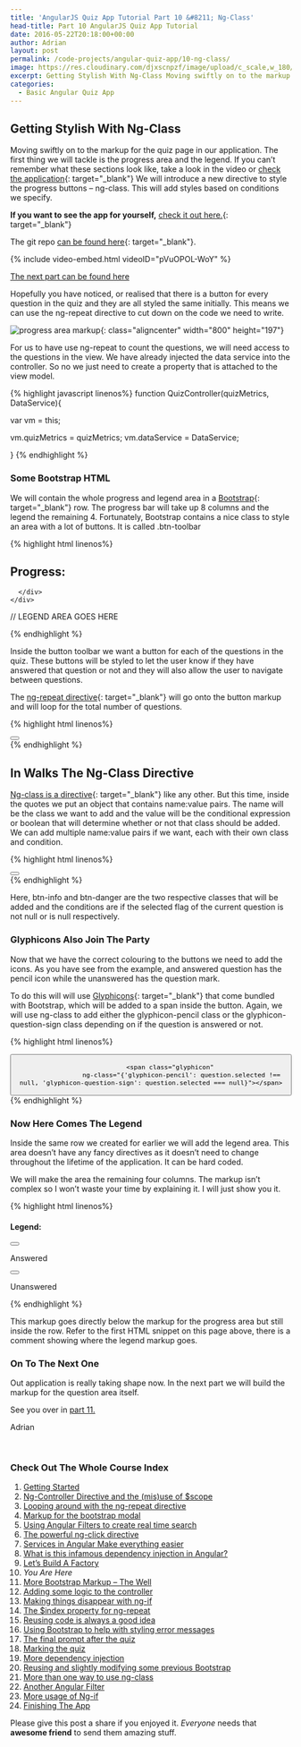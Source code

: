```yaml
---
title: 'AngularJS Quiz App Tutorial Part 10 &#8211; Ng-Class'
head-title: Part 10 AngularJS Quiz App Tutorial
date: 2016-05-22T20:18:00+00:00
author: Adrian
layout: post
permalink: /code-projects/angular-quiz-app/10-ng-class/
image: https://res.cloudinary.com/djxscnpzf/image/upload/c_scale,w_180/v1463932320/Angular-quiz-part-10_eqcbbl.jpg
excerpt: Getting Stylish With Ng-Class Moving swiftly on to the markup for the quiz page in our application. The first thing we will tackle is the progress area and the legend. If you can’t remember what these sections look like, take …
categories:
  - Basic Angular Quiz App
---
```

## Getting Stylish With Ng-Class

Moving swiftly on to the markup for the quiz page in our application. The first thing we will tackle is the progress area and the legend. If you can’t remember what these sections look like, take a look in the video or [check the application]({{site.url}}/turtlefacts){: target="_blank"}<!--_--> We will introduce a new directive to style the progress buttons &#8211; ng-class. This will add styles based on conditions we specify.

**If you want to see the app for yourself,** [check it out here.]({{site.url}}/turtlefacts){: target="_blank"}<!--_-->

The git repo [can be found here](https://github.com/adiman9/HungryTurtleFactQuiz){: target="_blank"}<!--_-->.

{% include video-embed.html videoID="pVuOPOL-WoY" %}

[The next part can be found here]({{site.url}}/code-projects/angular-quiz-app/11-bootstrap-well/)

Hopefully you have noticed, or realised that there is a button for every question in the quiz and they are all styled the same initially. This means we can use the ng-repeat directive to cut down on the code we need to write.

![progress area markup](https://res.cloudinary.com/djxscnpzf/image/upload/c_scale,w_800/v1464629922/quiz_progress_area_f8owgy.jpg){: class="aligncenter" width="800" height="197"}

For us to have use ng-repeat to count the questions, we will need access to the questions in the view. We have already injected the data service into the controller. So no we just need to create a property that is attached to the view model.

{% highlight javascript linenos%}
function QuizController(quizMetrics, DataService){

  var vm = this;

  vm.quizMetrics = quizMetrics; 
  vm.dataService = DataService;

}
{% endhighlight %}

### Some Bootstrap HTML

We will contain the whole progress and legend area in a [Bootstrap](http://getbootstrap.com/2.3.2/scaffolding.html){: target="_blank"}<!--_--> row. The progress bar will take up 8 columns and the legend the remaining 4. Fortunately, Bootstrap contains a nice class to style an area with a lot of buttons. It is called .btn-toolbar

{% highlight html linenos%}
<div ng-controller="quizCtrl as quiz" ng-show="quiz.quizMetrics.quizActive">
    
  <div class="row">
    <div class="col-xs-8">
      <h2>Progress:</h2>
      <div class="btn-toolbar">
          
      </div>
    </div>    

   // LEGEND AREA GOES HERE

  </div>

</div>
{% endhighlight %}

Inside the button toolbar we want a button for each of the questions in the quiz. These buttons will be styled to let the user know if they have answered that question or not and they will also allow the user to navigate between questions.

The [ng-repeat directive](https://docs.angularjs.org/api/ng/directive/ngRepeat){: target="_blank"}<!--_--> will go onto the button markup and will loop for the total number of questions.

{% highlight html linenos%}
<div class="btn-toolbar">
  <button class="btn"
        ng-repeat="question in quiz.dataService.quizQuestions">
             
  </button>          
</div>
{% endhighlight %}

## In Walks The Ng-Class Directive

[Ng-class is a directive](https://docs.angularjs.org/api/ng/directive/ngClass){: target="_blank"}<!--_--> like any other. But this time, inside the quotes we put an object that contains name:value pairs. The name will be the class we want to add and the value will be the conditional expression or boolean that will determine whether or not that class should be added. We can add multiple name:value pairs if we want, each with their own class and condition.</span>

{% highlight html linenos%}
<div class="btn-toolbar">
  <button class="btn"
          ng-repeat="question in quiz.dataService.quizQuestions"
          ng-class="{'btn-info': question.selected !== null, 'btn-danger': question.selected === null}">
             
  </button>          
</div>
{% endhighlight %}

Here, btn-info and btn-danger are the two respective classes that will be added and the conditions are if the selected flag of the current question is not null or is null respectively.

### Glyphicons Also Join The Party

Now that we have the correct colouring to the buttons we need to add the icons. As you have see from the example, and answered question has the pencil icon while the unanswered has the question mark.

To do this will will use [Glyphicons](http://getbootstrap.com/components/){: target="_blank"}<!--_--> that come bundled with Bootstrap, which will be added to a span inside the button. Again, we will use ng-class to add either the glyphicon-pencil class or the glyphicon-question-sign class depending on if the question is answered or not.

{% highlight html linenos%}
<div class="btn-toolbar">
  <button class="btn"
          ng-repeat="question in quiz.dataService.quizQuestions"
          ng-class="{'btn-info': question.selected !== null, 'btn-danger': question.selected === null}">
               
              <span class="glyphicon"
                    ng-class="{'glyphicon-pencil': question.selected !== null, 'glyphicon-question-sign': question.selected === null}"></span>
  
  </button>          
</div>
{% endhighlight %}

### Now Here Comes The Legend

Inside the same row we created for earlier we will add the legend area. This area doesn’t have any fancy directives as it doesn’t need to change throughout the lifetime of the application. It can be hard coded. 

We will make the area the remaining four columns. The markup isn’t complex so I won’t waste your time by explaining it. I will just show you it.

{% highlight html linenos%}
<div class="col-xs-4">
  <div class="row">
    <h4>Legend:</h4>
    <div class="col-sm-4">
      <button class="btn btn-info">
        <span class="glyphicon glyphicon-pencil"></span>
      </button>
      <p>Answered</p>
    </div>
    <div class="col-sm-4">
      <button class="btn btn-danger">
        <span class="glyphicon glyphicon-question-sign"></span>
      </button>
      <p>Unanswered</p>
    </div>
  </div>
</div>
{% endhighlight %}

This markup goes directly below the markup for the progress area but still inside the row. Refer to the first HTML snippet on this page above, there is a comment showing where the legend markup goes.

### On To The Next One

Out application is really taking shape now. In the next part we will build the markup for the question area itself.

See you over in [part 11.]({{site.url}}/code-projects/angular-quiz-app/11-bootstrap-well/)

Adrian

&nbsp;

### Check Out The Whole Course Index

1. [Getting Started]({{site.url}}/code-projects/1-build-angular-quiz-app-scratch/)
2. [Ng-Controller Directive and the (mis)use of $scope]({{site.url}}/code-projects/angular-quiz-app/2-ng-controller-scope/)
3. [Looping around with the ng-repeat directive]({{site.url}}/code-projects/angular-quiz-app/3-ng-repeat-directive/)
4. [Markup for the bootstrap modal]({{site.url}}/code-projects/angular-quiz-app/4-bootstrap-modal/)
5. [Using Angular Filters to create real time search]({{site.url}}/code-projects/angular-quiz-app/5-angular-filters/)
6. [The powerful ng-click directive]({{site.url}}/code-projects/angular-quiz-app/6-ng-click-directive/)
7. [Services in Angular Make everything easier]({{site.url}}/code-projects/angular-quiz-app/7-angular-services/)
8. [What is this infamous dependency injection in Angular?]({{site.url}}/code-projects/angular-quiz-app/8-dependency-injection/)
9. [Let&#8217;s Build A Factory]({{site.url}}/code-projects/angular-quiz-app/9-angular-factories/)
10. *You Are Here*
11. [More Bootstrap Markup &#8211; The Well]({{site.url}}/code-projects/angular-quiz-app/11-bootstrap-well/)
12. [Adding some logic to the controller]({{site.url}}/code-projects/angular-quiz-app/12-controller-logic/)
13. [Making things disappear with ng-if]({{site.url}}/code-projects/angular-quiz-app/13-ng-if/)
14. [The $index property for ng-repeat]({{site.url}}/code-projects/angular-quiz-app/14-index-for-ng-repeat/)
15. [Reusing code is always a good idea]({{site.url}}/code-projects/angular-quiz-app/15-reusing-code/)
16. [Using Bootstrap to help with styling error messages]({{site.url}}/code-projects/angular-quiz-app/16-bootstrap-alerts/)
17. [The final prompt after the quiz]({{site.url}}/code-projects/angular-quiz-app/17-final-prompt/)
18. [Marking the quiz]({{site.url}}/code-projects/angular-quiz-app/18-marking-the-quiz/)
19. [More dependency injection]({{site.url}}/code-projects/angular-quiz-app/19-angular-dependency-injection/)
20. [Reusing and slightly modifying some previous Bootstrap]({{site.url}}/code-projects/angular-quiz-app/20-familiar-bootstrap/)
21. [More than one way to use ng-class]({{site.url}}/code-projects/angular-quiz-app/21-function-with-ng-class/)
22. [Another Angular Filter]({{site.url}}/code-projects/angular-quiz-app/22-angular-number-filter/)
23. [More usage of Ng-if]({{site.url}}/code-projects/angular-quiz-app/23-angular-ng-if/)
24. [Finishing The App]({{site.url}}/code-projects/angular-quiz-app/24-finished-angular-project/)


Please give this post a share if you enjoyed it. _Everyone_ needs that **awesome friend** to send them amazing stuff.
